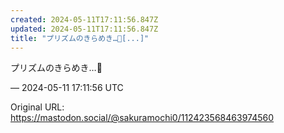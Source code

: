 ```yaml
---
created: 2024-05-11T17:11:56.847Z
updated: 2024-05-11T17:11:56.847Z
title: "プリズムのきらめき…🌈[...]"
---
```


<p>プリズムのきらめき…🌈</p>

&mdash; 2024-05-11 17:11:56 UTC

Original URL: https://mastodon.social/@sakuramochi0/112423568463974560

